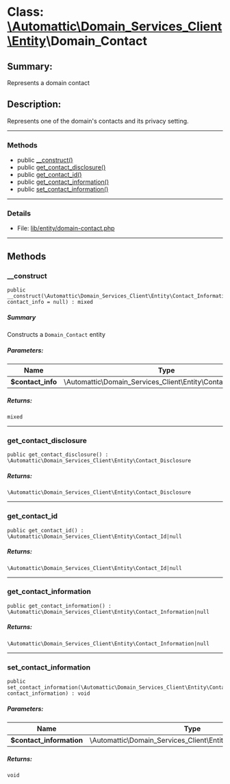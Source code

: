 # Class: [\Automattic](../namespaces/automattic.md)[\Domain_Services_Client](../namespaces/automattic-domain-services-client.md)[\Entity](../namespaces/automattic-domain-services-client-entity.md)\Domain_Contact

## Summary:

Represents a domain contact

## Description:

Represents one of the domain's contacts and its privacy setting.


---

### Methods

* public [__construct()](#method___construct)
* public [get_contact_disclosure()](#method_get_contact_disclosure)
* public [get_contact_id()](#method_get_contact_id)
* public [get_contact_information()](#method_get_contact_information)
* public [set_contact_information()](#method_set_contact_information)

---

### Details

* File: [lib/entity/domain-contact.php](../../lib/entity/domain-contact.php)

---

## Methods

<a id="method___construct"></a>
### __construct

```
public __construct(\Automattic\Domain_Services_Client\Entity\Contact_Information|null  contact_info = null) : mixed
```

##### Summary

Constructs a `Domain_Contact` entity

##### Parameters:

| Name | Type | Default |
|------|------|---------|
| **$contact_info** | \Automattic\Domain_Services_Client\Entity\Contact_Information|null | null |

##### Returns:

```
mixed
```

---

<a id="method_get_contact_disclosure"></a>
### get_contact_disclosure

```
public get_contact_disclosure() : \Automattic\Domain_Services_Client\Entity\Contact_Disclosure
```

##### Returns:

```
\Automattic\Domain_Services_Client\Entity\Contact_Disclosure
```

---

<a id="method_get_contact_id"></a>
### get_contact_id

```
public get_contact_id() : \Automattic\Domain_Services_Client\Entity\Contact_Id|null
```

##### Returns:

```
\Automattic\Domain_Services_Client\Entity\Contact_Id|null
```

---

<a id="method_get_contact_information"></a>
### get_contact_information

```
public get_contact_information() : \Automattic\Domain_Services_Client\Entity\Contact_Information|null
```

##### Returns:

```
\Automattic\Domain_Services_Client\Entity\Contact_Information|null
```

---

<a id="method_set_contact_information"></a>
### set_contact_information

```
public set_contact_information(\Automattic\Domain_Services_Client\Entity\Contact_Information|null  contact_information) : void
```

##### Parameters:

| Name | Type | Default |
|------|------|---------|
| **$contact_information** | \Automattic\Domain_Services_Client\Entity\Contact_Information|null |  |

##### Returns:

```
void
```

